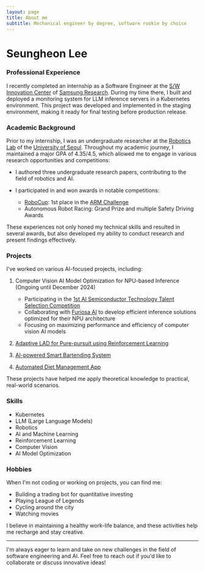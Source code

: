 ```yaml
---
layout: page
title: About me
subtitle: Mechanical engineer by degree, software rookie by choice
---
```


# Seungheon Lee

### Professional Experience

I recently completed an internship as a Software Engineer at the [S/W Innovation Center](https://research.samsung.com/software-engineering) of [Samsung Research](https://research.samsung.com/). During my time there, I built and deployed a monitoring system for LLM inference servers in a Kubernetes environment. This project was developed and implemented in the staging environment, making it ready for final testing before production release.

### Academic Background

Prior to my internship, I was an undergraduate researcher at the [Robotics Lab](https://robotics.uos.ac.kr/) of the [University of Seoul](https://english.uos.ac.kr/). Throughout my academic journey, I maintained a major GPA of 4.35/4.5, which allowed me to engage in various research opportunities and competitions:

- I authored three undergraduate research papers, contributing to the field of robotics and AI.

- I participated in and won awards in notable competitions:
  - [RoboCup](https://www.robocup.org/): 1st place in the [ARM Challenge](https://arm.robocup.org/)
  - Autonomous Robot Racing: Grand Prize and multiple Safety Driving Awards

These experiences not only honed my technical skills and resulted in several awards, but also developed my ability to conduct research and present findings effectively.

### Projects

I've worked on various AI-focused projects, including:

1. Computer Vision AI Model Optimization for NPU-based Inference (Ongoing until December 2024)
   - Participating in the [1st AI Semiconductor Technology Talent Selection Competition](https://www.aichipcon.or.kr/)
   - Collaborating with [Furiosa AI](https://furiosa.ai/) to develop efficient inference solutions optimized for their NPU architecture
   - Focusing on maximizing performance and efficiency of computer vision AI models

2. [Adaptive LAD for Pure-pursuit using Reinforcement Learning](https://github.com/Githarold/AdaptiveLAD-PurePursuitRL)

3. [AI-powered Smart Bartending System](https://github.com/Githarold/2024ESWContest_free_1078)

4. [Automated Diet Management App](https://github.com/Githarold/NutriScan)

These projects have helped me apply theoretical knowledge to practical, real-world scenarios.

### Skills

- Kubernetes
- LLM (Large Language Models)
- Robotics
- AI and Machine Learning
- Reinforcement Learning
- Computer Vision
- AI Model Optimization

### Hobbies

When I'm not coding or working on projects, you can find me:

- Building a trading bot for quantitative investing
- Playing League of Legends
- Cycling around the city
- Watching movies

I believe in maintaining a healthy work-life balance, and these activities help me recharge and stay creative.

---

I'm always eager to learn and take on new challenges in the field of software engineering and AI. Feel free to reach out if you'd like to collaborate or discuss innovative ideas!